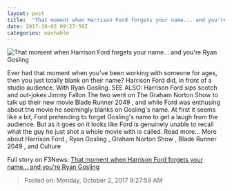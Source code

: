 ```yaml
---
layout: post
title:  "That moment when Harrison Ford forgets your name... and you're Ryan Gosling"
date: 2017-10-02 09:27:59Z
categories: mashable
---
```


![That moment when Harrison Ford forgets your name... and you're Ryan Gosling](https://i.amz.mshcdn.com/wBDMVfrX63mdGwPc0C1KbNGGPRo=/1200x630/2017%2F10%2F02%2F9f%2F7c42a403555f40848795d59e7ec2618f.e1607.jpg)

Ever had that moment when you've been working with someone for ages, then you just totally blank on their name? Harrison Ford did, in front of a studio audience. With Ryan Gosling. SEE ALSO: Harrison Ford sips scotch and out-jokes Jimmy Fallon The two went on The Graham Norton Show to talk up their new movie Blade Runner 2049 , and while Ford was enthusing about the movie he seemingly blanks on Gosling's name. At first it seems like a bit, Ford pretending to forget Gosling's name to get a laugh from the audience. But as it goes on it looks like Ford is genuinely unable to recall what the guy he just shot a whole movie with is called. Read more... More about Harrison Ford , Ryan Gosling , Graham Norton Show , Blade Runner 2049 , and Culture


Full story on F3News: [That moment when Harrison Ford forgets your name... and you're Ryan Gosling](http://www.f3nws.com/n/RBGuPH)

> Posted on: Monday, October 2, 2017 9:27:59 AM
